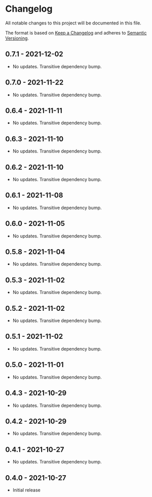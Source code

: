 # Changelog

All notable changes to this project will be documented in this file.

The format is based on [Keep a Changelog](http://keepachangelog.com/en/1.0.0/)
and adheres to [Semantic Versioning](http://semver.org/spec/v2.0.0.html).

<!-- ## Unreleased -->

## 0.7.1 - 2021-12-02

- No updates. Transitive dependency bump.

## 0.7.0 - 2021-11-22

- No updates. Transitive dependency bump.

## 0.6.4 - 2021-11-11

- No updates. Transitive dependency bump.

## 0.6.3 - 2021-11-10

- No updates. Transitive dependency bump.

## 0.6.2 - 2021-11-10

- No updates. Transitive dependency bump.

## 0.6.1 - 2021-11-08

- No updates. Transitive dependency bump.

## 0.6.0 - 2021-11-05

- No updates. Transitive dependency bump.

## 0.5.8 - 2021-11-04

- No updates. Transitive dependency bump.

## 0.5.3 - 2021-11-02

- No updates. Transitive dependency bump.

## 0.5.2 - 2021-11-02

- No updates. Transitive dependency bump.

## 0.5.1 - 2021-11-02

- No updates. Transitive dependency bump.

## 0.5.0 - 2021-11-01

- No updates. Transitive dependency bump.

## 0.4.3 - 2021-10-29

- No updates. Transitive dependency bump.

## 0.4.2 - 2021-10-29

- No updates. Transitive dependency bump.

## 0.4.1 - 2021-10-27

- No updates. Transitive dependency bump.

## 0.4.0 - 2021-10-27

- Initial release
